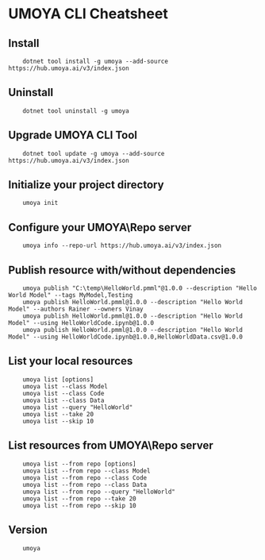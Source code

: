 # UMOYA CLI Cheatsheet

## Install
        dotnet tool install -g umoya --add-source https://hub.umoya.ai/v3/index.json

## Uninstall
        dotnet tool uninstall -g umoya
        
## Upgrade UMOYA CLI Tool
        dotnet tool update -g umoya --add-source https://hub.umoya.ai/v3/index.json

## Initialize your project directory
        umoya init
        
## Configure your UMOYA\Repo server 
        umoya info --repo-url https://hub.umoya.ai/v3/index.json
        
## Publish resource with/without dependencies
        umoya publish "C:\temp\HelloWorld.pmml"@1.0.0 --description "Hello World Model" --tags MyModel,Testing
        umoya publish HelloWorld.pmml@1.0.0 --description "Hello World Model" --authors Rainer --owners Vinay
        umoya publish HelloWorld.pmml@1.0.0 --description "Hello World Model" --using HelloWorldCode.ipynb@1.0.0
        umoya publish HelloWorld.pmml@1.0.0 --description "Hello World Model" --using HelloWorldCode.ipynb@1.0.0,HelloWorldData.csv@1.0.0
        

## List your local resources
        umoya list [options]
        umoya list --class Model
        umoya list --class Code
        umoya list --class Data
        umoya list --query "HelloWorld"
        umoya list --take 20
        umoya list --skip 10
        
## List resources from UMOYA\Repo server
        umoya list --from repo [options]
        umoya list --from repo --class Model
        umoya list --from repo --class Code
        umoya list --from repo --class Data
        umoya list --from repo --query "HelloWorld"
        umoya list --from repo --take 20
        umoya list --from repo --skip 10
        
## Version
        umoya
